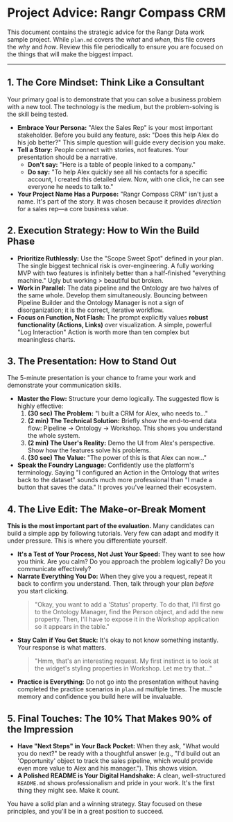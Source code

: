 # Project Advice: Rangr Compass CRM

This document contains the strategic advice for the Rangr Data work sample project. While `plan.md` covers the *what* and *when*, this file covers the *why* and *how*. Review this file periodically to ensure you are focused on the things that will make the biggest impact.

---

## 1. The Core Mindset: Think Like a Consultant

Your primary goal is to demonstrate that you can solve a business problem with a new tool. The technology is the medium, but the problem-solving is the skill being tested.

* **Embrace Your Persona:** "Alex the Sales Rep" is your most important stakeholder. Before you build any feature, ask: "Does this help Alex do his job better?" This simple question will guide every decision you make.
* **Tell a Story:** People connect with stories, not features. Your presentation should be a narrative.
    * **Don't say:** "Here is a table of people linked to a company."
    * **Do say:** "To help Alex quickly see all his contacts for a specific account, I created this detailed view. Now, with one click, he can see everyone he needs to talk to."
* **Your Project Name Has a Purpose:** "Rangr Compass CRM" isn't just a name. It's part of the story. It was chosen because it provides *direction* for a sales rep—a core business value.

## 2. Execution Strategy: How to Win the Build Phase

* **Prioritize Ruthlessly:** Use the "Scope Sweet Spot" defined in your plan. The single biggest technical risk is over-engineering. A fully working MVP with two features is infinitely better than a half-finished "everything machine." Ugly but working > beautiful but broken.
* **Work in Parallel:** The data pipeline and the Ontology are two halves of the same whole. Develop them simultaneously. Bouncing between Pipeline Builder and the Ontology Manager is not a sign of disorganization; it is the correct, iterative workflow.
* **Focus on Function, Not Flash:** The prompt explicitly values **robust functionality (Actions, Links)** over visualization. A simple, powerful "Log Interaction" Action is worth more than ten complex but meaningless charts.

## 3. The Presentation: How to Stand Out

The 5-minute presentation is your chance to frame your work and demonstrate your communication skills.

* **Master the Flow:** Structure your demo logically. The suggested flow is highly effective:
    1.  **(30 sec) The Problem:** "I built a CRM for Alex, who needs to..."
    2.  **(2 min) The Technical Solution:** Briefly show the end-to-end data flow: Pipeline → Ontology → Workshop. This shows you understand the whole system.
    3.  **(2 min) The User's Reality:** Demo the UI from Alex's perspective. Show how the features solve his problems.
    4.  **(30 sec) The Value:** "The power of this is that Alex can now..."
* **Speak the Foundry Language:** Confidently use the platform's terminology. Saying "I configured an Action in the Ontology that writes back to the dataset" sounds much more professional than "I made a button that saves the data." It proves you've learned their ecosystem.

## 4. The Live Edit: The Make-or-Break Moment

**This is the most important part of the evaluation.** Many candidates can build a simple app by following tutorials. Very few can adapt and modify it under pressure. This is where you differentiate yourself.

* **It's a Test of Your Process, Not Just Your Speed:** They want to see how you think. Are you calm? Do you approach the problem logically? Do you communicate effectively?
* **Narrate Everything You Do:** When they give you a request, repeat it back to confirm you understand. Then, talk through your plan *before* you start clicking.
    > "Okay, you want to add a 'Status' property. To do that, I'll first go to the Ontology Manager, find the Person object, and add the new property. Then, I'll have to expose it in the Workshop application so it appears in the table."
* **Stay Calm if You Get Stuck:** It's okay to not know something instantly. Your response is what matters.
    > "Hmm, that's an interesting request. My first instinct is to look at the widget's styling properties in Workshop. Let me try that..."
* **Practice is Everything:** Do not go into the presentation without having completed the practice scenarios in `plan.md` multiple times. The muscle memory and confidence you build here will be invaluable.

## 5. Final Touches: The 10% That Makes 90% of the Impression

* **Have "Next Steps" in Your Back Pocket:** When they ask, "What would you do next?" be ready with a thoughtful answer (e.g., "I'd build out an 'Opportunity' object to track the sales pipeline, which would provide even more value to Alex and his manager."). This shows vision.
* **A Polished README is Your Digital Handshake:** A clean, well-structured `README.md` shows professionalism and pride in your work. It's the first thing they might see. Make it count.

You have a solid plan and a winning strategy. Stay focused on these principles, and you'll be in a great position to succeed.
